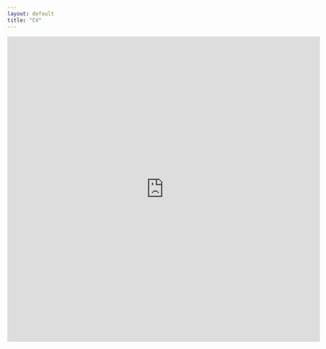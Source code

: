 ```yaml
---
layout: default
title: "CV"
---
```


<iframe src="https://docs.google.com/gview?url=http://example.com/mypdf.pdf&embedded=true" style="width:718px; height:700px;" frameborder="0"></iframe>
